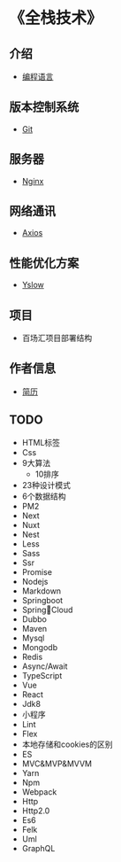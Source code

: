 # 《全栈技术》

## 介绍
- [编程语言](/pages/index.md)

## 版本控制系统
- [Git](/pages/versioncontrol/git/index.md)

## 服务器
- [Nginx](/pages/back-end/nginx/index.md)

## 网络通讯
- [Axios](/pages/network/axios/index.md)

## 性能优化方案
- [Yslow](/pages/performance-optimization/yslow/index.md)

## 项目
- 百场汇项目部署结构

## 作者信息
- [简历](/pages/author/index.md)

## TODO
- HTML标签
- Css
- 9大算法
    - 10排序
- 23种设计模式
- 6个数据结构
- PM2
- Next
- Nuxt
- Nest
- Less
- Sass
- Ssr
- Promise
- Nodejs
- Markdown
- Springboot
- SpringCloud
- Dubbo
- Maven
- Mysql
- Mongodb
- Redis
- Async/Await
- TypeScript
- Vue
- React
- Jdk8
- 小程序
- Lint
- Flex
- 本地存储和cookies的区别
- ES
- MVC&MVP&MVVM
- Yarn
- Npm
- Webpack
- Http
- Http2.0
- Es6
- Felk
- Uml
- GraphQL
